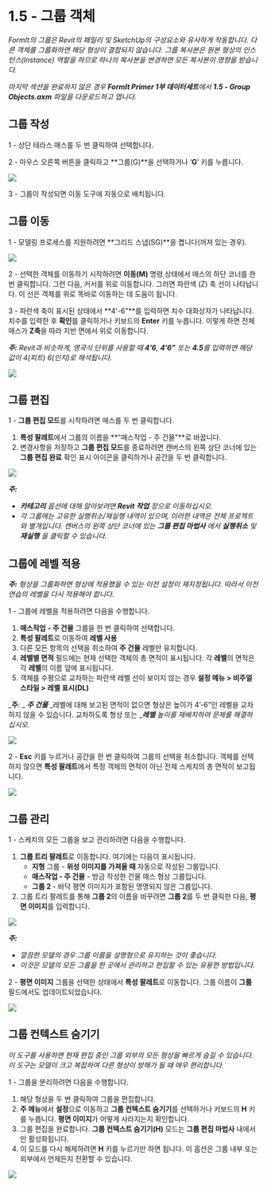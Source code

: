 # 1.5 - 그룹 객체

_FormIt의 그룹은 Revit의 패밀리 및 SketchUp의 구성요소와 유사하게 작동합니다. 다른 객체를 그룹화하면 해당 형상이 결합되지 않습니다. 그룹 복사본은 원본 형상의 인스턴스(Instance) 역할을 하므로 하나의 복사본을 변경하면 모든 복사본이 영향을 받습니다._

_마지막 섹션을 완료하지 않은 경우_ _**FormIt Primer 1부 데이터세트**에서_ _**1.5 - Group Objects.axm**_ _파일을 다운로드하고 엽니다._

## **그룹 작성**

1 - 상단 테라스 매스를 두 번 클릭하여 선택합니다.

2 - 마우스 오른쪽 버튼을 클릭하고 **그룹\(G\)**을 선택하거나 ‘**G**’ 키를 누릅니다.

![](../../.gitbook/assets/0%20%281%29.jpeg)

3 - 그룹이 작성되면 이동 도구에 자동으로 배치됩니다.

## **그룹 이동**

1 - 모델링 프로세스를 지원하려면 **그리드 스냅\(SG\)**을 켭니다(꺼져 있는 경우).

![](../../.gitbook/assets/1%20%2814%29.png)

2 - 선택한 객체를 이동하기 시작하려면 **이동\(M\)** 명령 상태에서 매스의 하단 코너를 한 번 클릭합니다. 그런 다음, 커서를 위로 이동합니다. 그러면 파란색 \(Z\) 축 선이 나타납니다. 이 선은 객체를 위로 똑바로 이동하는 데 도움이 됩니다.

3 - 파란색 축이 표시된 상태에서 **4'-6"**를 입력하면 치수 대화상자가 나타납니다. 치수를 입력한 후 **확인**를 클릭하거나 키보드의 **Enter** 키를 누릅니다. 이렇게 하면 전체 매스가 **Z축**을 따라 지반 면에서 위로 이동합니다.

_**주:**_ _Revit과 비슷하게, 영국식 단위를 사용할 때_ _**4’6**,_ _**4’6”**_ _또는_ _**4.5**를 입력하면 해당 값이 4\(피트\) 6\(인치\)로 해석됩니다._

![](../../.gitbook/assets/2%20%282%29.png)

## **그룹 편집**

1 - **그룹 편집 모드**를 시작하려면 매스를 두 번 클릭합니다.

1. **특성 팔레트**에서 그룹의 이름을 **"매스작업 - 주 건물"**로 바꿉니다.
2. 변경사항을 저장하고 **그룹 편집 모드**를 종료하려면 캔버스의 왼쪽 상단 코너에 있는 **그룹 편집 완료** 확인 표시 아이콘을 클릭하거나 공간을 두 번 클릭합니다.

![](../../.gitbook/assets/3%20%2812%29.png)

_**주:**_

* _**카테고리**_ _옵션에 대해 알아보려면_ _**Revit 작업**_ _장으로 이동하십시오._‌
* _각 그룹에는 고유한 실행취소/재실행 내역이 있으며, 이러한 내역은 전체 프로젝트와 별개입니다. 캔버스의 왼쪽 상단 코너에 있는_ _**그룹 편집 마법사**_ _에서_ _**실행취소**_ _및_ _**재실행**_ _을 클릭할 수 있습니다._

## **그룹에 레벨 적용**

_**주:**_ _형상을 그룹화하면 형상에 적용했을 수 있는 이전 설정이 재지정됩니다. 따라서 이전 연습의 레벨을 다시 적용해야 합니다._

1 - 그룹에 레벨을 적용하려면 다음을 수행합니다.

1. **매스작업** **- 주 건물** 그룹을 한 번 클릭하여 선택합니다.
2. **특성 팔레트**로 이동하여 **레벨 사용**
3. 다른 모든 항목의 선택을 취소하여 **주 건물** 레벨만 유지합니다.
4. **레벨별 면적** 필드에는 현재 선택한 객체의 총 면적이 표시됩니다. 각 **레벨**의 면적은 각 **레벨**의 이름 앞에 표시됩니다.
5. 객체를 수평으로 교차하는 파란색 레벨 선이 보이지 않는 경우 **설정 메뉴 &gt; 비주얼 스타일 &gt; 레벨 표시\(DL\)**

_**주**: _ _**주 건물**_ _레벨에 대해 보고된 면적이 없으면 형상은 높이가 4’-6”인 레벨을 교차하지 않을 수 있습니다. 교차하도록 형상 또는 __**레벨**_ _높이를 재배치하여 문제를 해결하십시오._

![](../../.gitbook/assets/levels-to-groups.png)

2 - **Esc** 키를 누르거나 공간을 한 번 클릭하여 그룹의 선택을 취소합니다. 객체를 선택하지 않으면 **특성 팔레트**에서 특정 객체의 면적이 아닌 전체 스케치의 총 면적이 보고됩니다.

![](../../.gitbook/assets/5%20%2815%29.png)

## **그룹 관리**

1 - 스케치의 모든 그룹을 보고 관리하려면 다음을 수행합니다.

1. **그룹 트리 팔레트**로 이동합니다. 여기에는 다음이 표시됩니다.
   * **지형** 그룹 - **위성 이미지를 가져올 때** 자동으로 작성된 그룹입니다.
   * **매스작업 - 주 건물** - 방금 작성한 건물 매스 형상 그룹입니다.
   * **그룹 2** - 바닥 평면 이미지가 포함된 명명되지 않은 그룹입니다.
2. 그룹 트리 팔레트를 통해 **그룹 2**의 이름을 바꾸려면 **그룹 2**를 두 번 클릭한 다음, **평면 이미지**를 입력합니다.

![](../../.gitbook/assets/6%20%284%29.png)

_**주:**_

* _깔끔한 모델의 경우 그룹 이름을 설명형으로 유지하는 것이 좋습니다._
* _이것은 모델의 모든 그룹을 한 곳에서 관리하고 편집할 수 있는 유용한 방법입니다._

2 - **평면 이미지** 그룹을 선택한 상태에서 **특성 팔레트**로 이동합니다. 그룹 이름이 **그룹** 필드에서도 업데이트되었습니다.

![](../../.gitbook/assets/7.png)

## **그룹 컨텍스트 숨기기**

_이 도구를 사용하면 현재 편집 중인 그룹 외부의 모든 형상을 빠르게 숨길 수 있습니다. 이 도구는 모델이 크고 복잡하여 다른 형상이 방해가 될 때 매우 편리합니다._

1 - 그룹을 분리하려면 다음을 수행합니다.

1. 해당 형상을 두 번 클릭하여 그룹을 편집합니다.
2. **주 메뉴**에서 **설정**으로 이동하고 **그룹 컨텍스트 숨기기**를 선택하거나 키보드의 **H** 키를 누릅니다. **평면 이미지**가 어떻게 사라지는지 확인합니다.
3. 그룹 편집을 완료합니다. **그룹 컨텍스트 숨기기\(H\)** 모드는 **그룹 편집 마법사** 내에서만 활성화됩니다.
4. 이 모드를 다시 해제하려면 **H** 키를 누르기만 하면 됩니다. 이 옵션은 그룹 내부 또는 외부에서 언제든지 전환할 수 있습니다.

![](../../.gitbook/assets/8%20%285%29.png)

